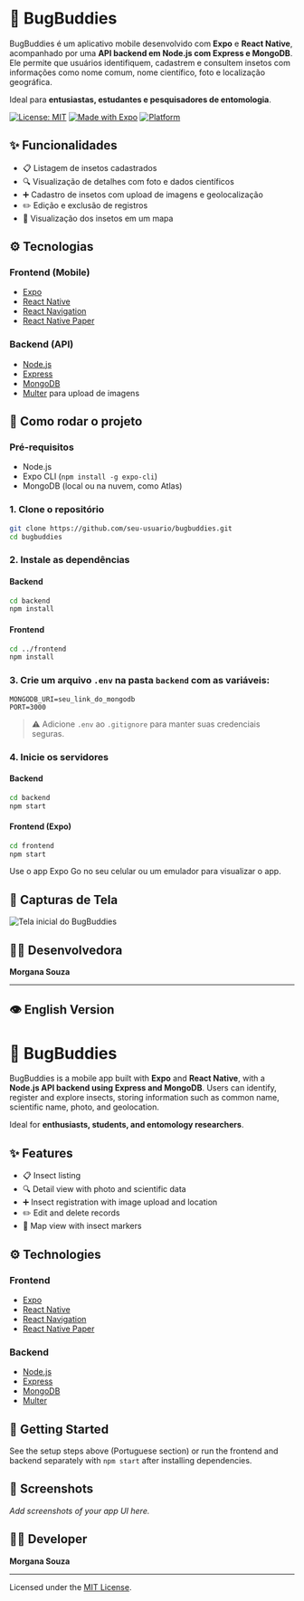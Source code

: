 # 🐞 BugBuddies

BugBuddies é um aplicativo mobile desenvolvido com **Expo** e **React Native**, acompanhado por uma **API backend em Node.js com Express e MongoDB**. Ele permite que usuários identifiquem, cadastrem e consultem insetos com informações como nome comum, nome científico, foto e localização geográfica.

Ideal para **entusiastas, estudantes e pesquisadores de entomologia**.

[![License: MIT](https://img.shields.io/badge/License-MIT-yellow.svg)](https://opensource.org/licenses/MIT)
[![Made with Expo](https://img.shields.io/badge/Made%20with-Expo-4630EB.svg?style=flat)](https://expo.dev/)
[![Platform](https://img.shields.io/badge/platform-android%20%7C%20ios%20%7C%20web-lightgrey)](https://reactnative.dev/)

## ✨ Funcionalidades

* 📋 Listagem de insetos cadastrados
* 🔍 Visualização de detalhes com foto e dados científicos
* ➕ Cadastro de insetos com upload de imagens e geolocalização
* ✏️ Edição e exclusão de registros
* 🗽️ Visualização dos insetos em um mapa

## ⚙️ Tecnologias

### Frontend (Mobile)

* [Expo](https://expo.dev/)
* [React Native](https://reactnative.dev/)
* [React Navigation](https://reactnavigation.org/)
* [React Native Paper](https://callstack.github.io/react-native-paper/)

### Backend (API)

* [Node.js](https://nodejs.org/)
* [Express](https://expressjs.com/)
* [MongoDB](https://www.mongodb.com/)
* [Multer](https://github.com/expressjs/multer) para upload de imagens

## 🚀 Como rodar o projeto

### Pré-requisitos

* Node.js
* Expo CLI (`npm install -g expo-cli`)
* MongoDB (local ou na nuvem, como Atlas)

### 1. Clone o repositório

```bash
git clone https://github.com/seu-usuario/bugbuddies.git
cd bugbuddies
```

### 2. Instale as dependências

#### Backend

```bash
cd backend
npm install
```

#### Frontend

```bash
cd ../frontend
npm install
```

### 3. Crie um arquivo `.env` na pasta `backend` com as variáveis:

```
MONGODB_URI=seu_link_do_mongodb
PORT=3000
```

> ⚠️ Adicione `.env` ao `.gitignore` para manter suas credenciais seguras.

### 4. Inicie os servidores

#### Backend

```bash
cd backend
npm start
```

#### Frontend (Expo)

```bash
cd frontend
npm start
```

Use o app Expo Go no seu celular ou um emulador para visualizar o app.

## 📸 Capturas de Tela

![Tela inicial do BugBuddies](assets/ex6.jpeg)


## 👩‍💻 Desenvolvedora

**Morgana Souza**

---

## 👁️ English Version

# 🐞 BugBuddies

BugBuddies is a mobile app built with **Expo** and **React Native**, with a **Node.js API backend using Express and MongoDB**. Users can identify, register and explore insects, storing information such as common name, scientific name, photo, and geolocation.

Ideal for **enthusiasts, students, and entomology researchers**.

## ✨ Features

* 📋 Insect listing
* 🔍 Detail view with photo and scientific data
* ➕ Insect registration with image upload and location
* ✏️ Edit and delete records
* 🗽️ Map view with insect markers

## ⚙️ Technologies

### Frontend

* [Expo](https://expo.dev/)
* [React Native](https://reactnative.dev/)
* [React Navigation](https://reactnavigation.org/)
* [React Native Paper](https://callstack.github.io/react-native-paper/)

### Backend

* [Node.js](https://nodejs.org/)
* [Express](https://expressjs.com/)
* [MongoDB](https://www.mongodb.com/)
* [Multer](https://github.com/expressjs/multer)

## 🚀 Getting Started

See the setup steps above (Portuguese section) or run the frontend and backend separately with `npm start` after installing dependencies.

## 📸 Screenshots

*Add screenshots of your app UI here.*

## 👩‍💻 Developer

**Morgana Souza**

---

Licensed under the [MIT License](LICENSE).
